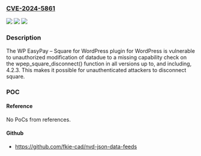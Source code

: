 ### [CVE-2024-5861](https://cve.mitre.org/cgi-bin/cvename.cgi?name=CVE-2024-5861)
![](https://img.shields.io/static/v1?label=Product&message=WP%20EasyPay%20%E2%80%93%20Square%20for%20WordPress&color=blue)
![](https://img.shields.io/static/v1?label=Version&message=*%3C%3D%204.2.3%20&color=brighgreen)
![](https://img.shields.io/static/v1?label=Vulnerability&message=CWE-862%20Missing%20Authorization&color=brighgreen)

### Description

The WP EasyPay – Square for WordPress plugin for WordPress is vulnerable to unauthorized modification of datadue to a missing capability check on the wpep_square_disconnect() function in all versions up to, and including, 4.2.3. This makes it possible for unauthenticated attackers to disconnect square.

### POC

#### Reference
No PoCs from references.

#### Github
- https://github.com/fkie-cad/nvd-json-data-feeds

